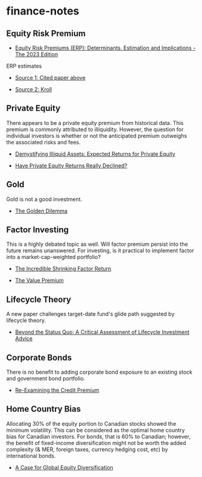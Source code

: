 # finance-notes

## Equity Risk Premium

- [Equity Risk Premiums (ERP): Determinants, Estimation and Implications - The 2023 Edition](https://ssrn.com/abstract=4398884)

ERP estimates

- [Source 1: Cited paper above](https://pages.stern.nyu.edu/~adamodar/New_Home_Page/datafile/histimpl.html)

- [Source 2: Kroll](https://www.kroll.com/en/insights/publications/cost-of-capital)

## Private Equity

There appears to be a private equity premium from historical data. This premium is commonly attributed to illiquidity. However, the question for individual investors is whether or not the anticipated premium outweighs the associated risks and fees.

- [Demystifying Illiquid Assets: Expected Returns for Private Equity](https://www.aqr.com/Insights/Research/Journal-Article/Demystifying-Illiquid-Assets-Expected-Returns-for-Private-Equity)

- [Have Private Equity Returns Really Declined?](https://www.jstor.org/stable/26864432)

## Gold

Gold is not a good investment.

- [The Golden Dilemma](https://www.nber.org/papers/w18706)

## Factor Investing

This is a highly debated topic as well. Will factor premium persist into the future remains unanswered. For investing, is it practical to implement factor into a market-cap-weighted portfolio?

- [The Incredible Shrinking Factor Return](https://papers.ssrn.com/sol3/papers.cfm?abstract_id=3040964)

- [The Value Premium](https://papers.ssrn.com/sol3/papers.cfm?abstract_id=3525096)

## Lifecycle Theory

A new paper challenges target-date fund's glide path suggested by lifecycle theory.

- [Beyond the Status Quo: A Critical Assessment of Lifecycle Investment Advice](https://papers.ssrn.com/sol3/papers.cfm?abstract_id=4590406)

## Corporate Bonds

There is no benefit to adding corporate bond exposure to an existing stock and government bond portfolio.

- [Re-Examining the Credit Premium](https://papers.ssrn.com/sol3/papers.cfm?abstract_id=3147005)

## Home Country Bias

Allocating 30% of the equity portion to Canadian stocks showed the minimum volatility. This can be considered as the optimal home country bias for Canadian investors. For bonds, that is 60% to Canadian; however, the benefit of fixed-income diversification might not be worth the added complexity (& MER, foreign taxes, currency hedging cost, etc) by international bonds.

- [A Case for Global Equity Diversification](https://www.vanguard.ca/content/dam/intl/americas/canada/en/documents/CHBP_062023_V8_secure.pdf)
